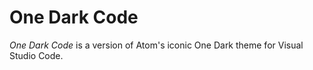 # One Dark Code

*One Dark Code* is a version of Atom's iconic One Dark theme for Visual Studio Code.